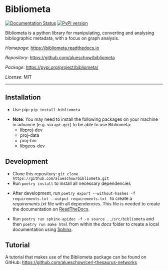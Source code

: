 # Bibliometa

[![Documentation Status](https://readthedocs.org/projects/bibliometa/badge/?version=latest)](https://bibliometa.readthedocs.io/en/latest/?badge=latest)
[![PyPI version](https://badge.fury.io/py/bibliometa.svg)](https://badge.fury.io/py/bibliometa)

Bibliometa is a python library for manipulating, converting and analysing bibliographic metadata, with a focus on graph analysis.

*Homepage*: https://bibliometa.readthedocs.io

*Repository*: https://github.com/alueschow/bibliometa

*Package*: https://pypi.org/project/bibliometa/

*License*: MIT

-----

## Installation
* Use pip: ```pip install bibliometa```
+ **Note**: You may need to install the following packages on your machine in advance (e.g. via `apt-get`) to be able to use Bibliometa:
  - libproj-dev
  - proj-data
  - proj-bin
  - libgeos-dev

## Development
* Clone this repository: ```git clone https://github.com/alueschow/bibliometa.git```
* Run ```poetry install``` to install all necessary dependencies
+ After development, run ```poetry export --without-hashes -f requirements.txt --output requirements.txt ``` to create a _requirements.txt_ file with all dependencies. This file is needed to create the documentation on [ReadTheDocs](https://readthedocs.org/).
*  Run ```poetry run sphinx-apidoc -f -o source ../src/bibliometa``` and then ```poetry run make html``` from within the _docs_ folder to create a local documentation using [Sphinx](https://www.sphinx-doc.org/en/master/).

## Tutorial
A tutorial that makes use of the Bibliometa package can be found on GitHub: https://github.com/alueschow/cerl-thesaurus-networks
